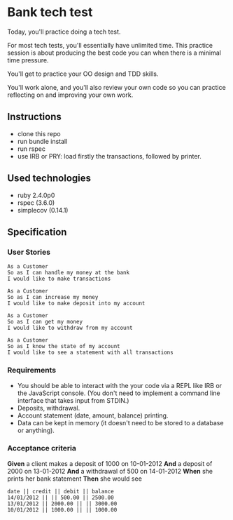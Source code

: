 # Bank tech test

Today, you'll practice doing a tech test.

For most tech tests, you'll essentially have unlimited time.  This practice session is about producing the best code you can when there is a minimal time pressure.

You'll get to practice your OO design and TDD skills.

You'll work alone, and you'll also review your own code so you can practice reflecting on and improving your own work.

## Instructions

* clone this repo
* run bundle install
* run rspec
* use IRB or PRY: load firstly the transactions, followed by printer.

## Used technologies
* ruby 2.4.0p0
* rspec (3.6.0)
* simplecov (0.14.1)

## Specification

### User Stories
```
As a Customer
So as I can handle my money at the bank
I would like to make transactions
```

```
As a Customer
So as I can increase my money
I would like to make deposit into my account
```

```
As a Customer
So as I can get my money
I would like to withdraw from my account
```

```
As a Customer
So as I know the state of my account
I would like to see a statement with all transactions
```

### Requirements

* You should be able to interact with the your code via a REPL like IRB or the JavaScript console.  (You don't need to implement a command line interface that takes input from STDIN.)
* Deposits, withdrawal.
* Account statement (date, amount, balance) printing.
* Data can be kept in memory (it doesn't need to be stored to a database or anything).

### Acceptance criteria

**Given** a client makes a deposit of 1000 on 10-01-2012
**And** a deposit of 2000 on 13-01-2012
**And** a withdrawal of 500 on 14-01-2012
**When** she prints her bank statement
**Then** she would see

```
date || credit || debit || balance
14/01/2012 || || 500.00 || 2500.00
13/01/2012 || 2000.00 || || 3000.00
10/01/2012 || 1000.00 || || 1000.00
```
